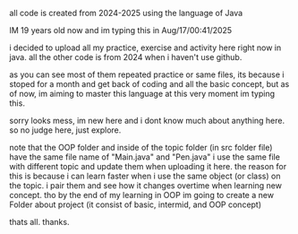 all code is created from 2024-2025 
using the language of Java

IM 19 years old now and im typing this in Aug/17/00:41/2025

i decided to upload all my practice, exercise and activity here right now in java.
all the other code is from 2024 when i haven't use github.

as you can see most of them repeated practice or same files, its because i stoped for a month and get back of coding and all the basic concept,
but as of now, im aiming to master this language at this very moment im typing this.

sorry looks mess, im new here and i dont know much about anything here.
so no judge here, just explore.

note that the OOP folder and inside of the topic folder (in src folder file) have the same file name of "Main.java" and "Pen.java"
i use the same file with different topic and update them when uploading it here. 
the reason for this is because i can learn faster when i use the same object (or class) on the topic. i pair them and see how it changes overtime when learning new concept.
tho by the end of my learning in OOP im going to create a new Folder about project (it consist of basic, intermid, and OOP concept)

thats all. thanks.
